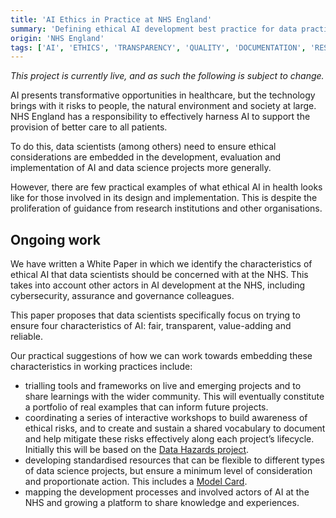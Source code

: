 ```yaml
---
title: 'AI Ethics in Practice at NHS England'
summary: 'Defining ethical AI development best practice for data practitioners in the NHS'
origin: 'NHS England'
tags: ['AI', 'ETHICS', 'TRANSPARENCY', 'QUALITY', 'DOCUMENTATION', 'RESEARCH', 'GUIDANCE', 'BEST PRACTICE']
---
```

_This project is currently live, and as such the following is subject to change._

AI presents transformative opportunities in healthcare, but the technology brings with it risks to people, the natural environment and society at large. NHS England has a responsibility to effectively harness AI to support the provision of better care to all patients.

To do this, data scientists (among others) need to ensure ethical considerations are embedded in the development, evaluation and implementation of AI and data science projects more generally.

However, there are few practical examples of what ethical AI in health looks like for those involved in its design and implementation. This is despite the proliferation of guidance from research institutions and other organisations.

## Ongoing work

We have written a White Paper in which we identify the characteristics of ethical AI that data scientists should be concerned with at the NHS. This takes into account other actors in AI development at the NHS, including cybersecurity, assurance and governance colleagues.

This paper proposes that data scientists specifically focus on trying to ensure four characteristics of AI: fair, transparent, value-adding and reliable.

Our practical suggestions of how we can work towards embedding these characteristics in working practices include:

* trialling tools and frameworks on live and emerging projects and to share learnings with the wider community. This will eventually constitute a portfolio of real examples that can inform future projects.
* coordinating a series of interactive workshops to build awareness of ethical risks, and to create and sustain a shared vocabulary to document and help mitigate these risks effectively along each project’s lifecycle. Initially this will be based on the [Data Hazards project](https://datahazards.com/).
* developing standardised resources that can be flexible to different types of data science projects, but ensure a minimum level of consideration and proportionate action. This includes a [Model Card](https://github.com/nhsengland/model-card).
* mapping the development processes and involved actors of AI at the NHS and growing a platform to share knowledge and experiences.

#
